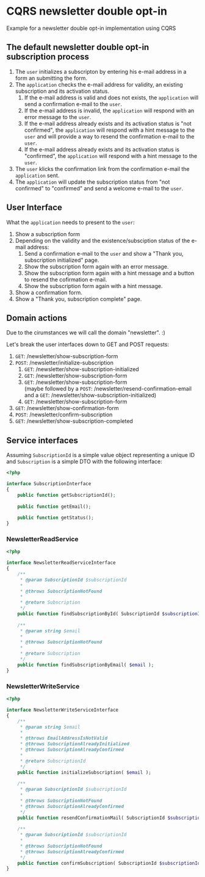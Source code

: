 # CQRS newsletter double opt-in

Example for a newsletter double opt-in implementation using CQRS

## The default newsletter double opt-in subscription process

1. The `user` initializes a subscripton by entering his e-mail address in a form an submitting the form.
2. The `application` checks the e-mail address for validity, an existing subscription and its activation status. 
     1. If the e-mail address is valid and does not exists, the `application` will send a confirmation e-mail to the `user`.
     2. If the e-mail address is invalid, the `application` will respond with an error message to the `user`.
     3. If the e-mail address already exists and its activation status is "not confirmed", the `application` will respond with a hint message to the `user` and will provide a way to resend the confirmation e-mail to the `user`.
     4. If the e-mail address already exists and its activation status is "confirmed", the `application` will respond with a hint message to the `user`.
3. The `user` klicks the confirmation link from the confirmation e-mail the `application` sent.
4. The `application` will update the subscription status from "not confirmed" to "confirmed" and send a welcome e-mail to the `user`.

## User Interface

What the `application` needs to present to the `user`:

1. Show a subscription form
2. Depending on the validity and the existence/subsciption status of the e-mail address:
    1. Send a confirmation e-mail to the `user` and show a "Thank you, subscription initialized" page.
    2. Show the subscription form again with an error message.
    3. Show the subscription form again with a hint message and a button to resend the cofirmation e-mail.
    4. Show the subscription form again with a hint message.
3. Show a confirmation form.
4. Show a "Thank you, subscription complete" page.

## Domain actions

Due to the cirumstances we will call the domain "newsletter". :)

Let's break the user interfaces down to GET and POST requests:

1. `GET`: /newsletter/show-subscription-form
2. `POST`: /newsletter/initialize-subscription
    1. `GET`: /newsletter/show-subscription-initialized
    2. `GET`: /newsletter/show-subscription-form
    3. `GET`: /newsletter/show-subscription-form  
    (maybe followed by a `POST`: /newsletter/resend-confirmation-email and a `GET`: /newsletter/show-subscription-initialized)
    4. `GET`: /newsletter/show-subscription-form
3. `GET`: /newsletter/show-confirmation-form
4. `POST`: /newsletter/confirm-subscription
5. `GET`: /newsletter/show-subscription-completed

## Service interfaces

Assuming `SubscriptionId` is a simple value object representing a unique ID and `Subscription` is a simple DTO with the following interface:

```php
<?php

interface SubscriptionInterface
{
    public function getSubscriptionId();
    
    public function getEmail();
    
    public function getStatus();
}
```

### NewsletterReadService

```php
<?php

interface NewsletterReadServiceInterface
{
    /**
     * @param SubscriptionId $subscriptionId
     *
     * @throws SubscriptionNotFound
     *
     * @return Subscription
     */
    public function findSubscriptionById( SubscriptionId $subscriptionId );
    
    /**
     * @param string $email
     *
     * @throws SubscriptionNotFound
     *
     * @return Subscription
     */
    public function findSubscriptionByEmail( $email );
}
```

### NewsletterWriteService

```php
<?php

interface NewsletterWriteServiceInterface
{
    /**
     * @param string $email
     *
     * @throws EmailAddressIsNotValid
     * @throws SubscriptionAlreadyInitialized
     * @throws SubscriptionAlreadyConfirmed
     *
     * @return SubscriptionId
     */
    public function initializeSubscription( $email );
    
    /**
     * @param SubscriptionId $subscriptionId
     *
     * @throws SubscriptionNotFound
     * @throws SubscriptionAlreadyConfirmed
     */
    public function resendConfirmationMail( SubscriptionId $subscriptionId );
    
    /**
     * @param SubscriptionId $subscriptionId
     *
     * @throws SubscriptionNotFound
     * @throws SubscriptionAlreadyConfirmed
     */
    public function confirmSubscription( SubscriptionId $subscriptionId );
}
```
